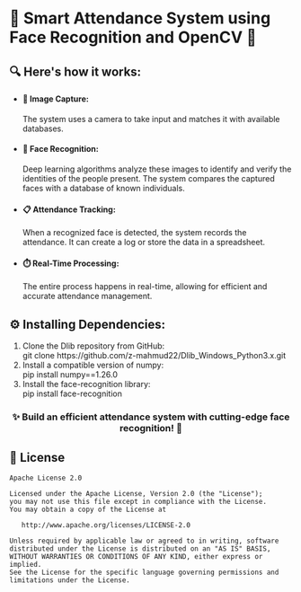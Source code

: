 <!DOCTYPE html>
<html>
  <body>
    <h1>🌟 Smart Attendance System using Face Recognition and OpenCV 🌟</h1>
    <h2>🔍 Here's how it works:</h2>
    <ul>
      <li>
        <h4>📸 Image Capture:</h4> The system uses a camera to take input and matches it with available databases.
      </li>
      <li>
        <h4>🤖 Face Recognition:</h4> Deep learning algorithms analyze these images to identify and verify the identities of the people present. The system compares the captured faces with a database of known individuals.
      </li>
      <li>
        <h4>📋 Attendance Tracking:</h4> When a recognized face is detected, the system records the attendance. It can create a log or store the data in a spreadsheet.
      </li>
      <li>
        <h4>⏱️ Real-Time Processing:</h4> The entire process happens in real-time, allowing for efficient and accurate attendance management.
      </li>
    </ul>
    <h2>⚙️ Installing Dependencies:</h2>
    <ol>
      <li>
        Clone the Dlib repository from GitHub:
        <br>
        <span class="code">git clone https://github.com/z-mahmud22/Dlib_Windows_Python3.x.git</span>
      </li>
      <li>
        Install a compatible version of numpy:
        <br>
        <span class="code">pip install numpy==1.26.0</span>
      </li>
      <li>
        Install the face-recognition library:
        <br>
        <span class="code">pip install face-recognition</span>
      </li>
    </ol>
    <h3 style="text-align: center;">✨ Build an efficient attendance system with cutting-edge face recognition! 🚀</h3>
  </body>
</html>

## 📜 License

```text
Apache License 2.0

Licensed under the Apache License, Version 2.0 (the "License");
you may not use this file except in compliance with the License.
You may obtain a copy of the License at

   http://www.apache.org/licenses/LICENSE-2.0

Unless required by applicable law or agreed to in writing, software
distributed under the License is distributed on an "AS IS" BASIS,
WITHOUT WARRANTIES OR CONDITIONS OF ANY KIND, either express or implied.
See the License for the specific language governing permissions and
limitations under the License.
